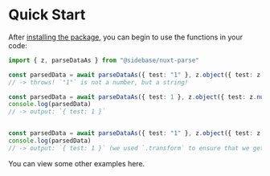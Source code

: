 # Quick Start

After [installing the package](/nuxt-parse/getting-started/installation), you can begin to use the functions in your code:

```ts
import { z, parseDataAs } from "@sidebase/nuxt-parse"

const parsedData = await parseDataAs({ test: "1" }, z.object({ test: z.number() )}))
// -> throws! `"1"` is not a number, but a string!

const parsedData = await parseDataAs({ test: 1 }, z.object({ test: z.number() )}))
console.log(parsedData)
// -> output: `{ test: 1 }`


const parsedData = await parseDataAs({ test: "1" }, z.object({ test: z.string().transform(v => parseInt(v)) )}))
console.log(parsedData)
// -> output: `{ test: 1 }` (we used `.transform` to ensure that we get a number)
```

You can view some other examples here.
